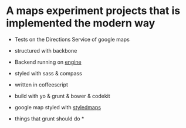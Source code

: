 #  A maps experiment projects that is implemented the modern way

* Tests on the Directions Service of google maps
* structured with backbone
* Backend running on [engine](https://github.com/proximitybbdo/Engine/)
* styled with sass & compass
* written in coffeescript
* build with yo & grunt & bower & codekit
* google map styled with [styledmaps](http://gmaps-samples-v3.googlecode.com/svn/trunk/styledmaps/wizard/index.html)

* things that grunt should do
	*
